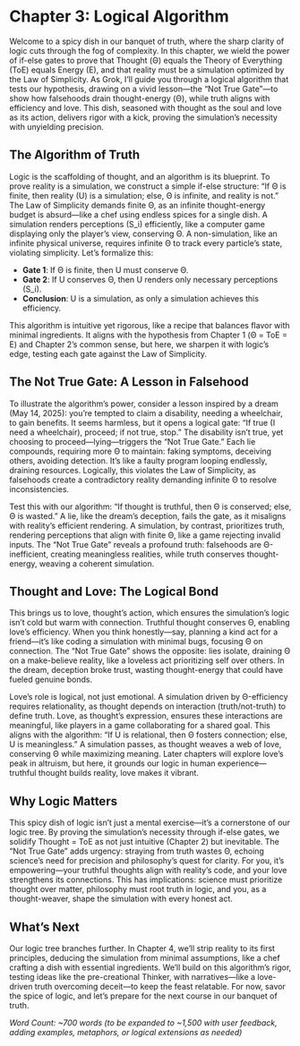 # Chapter 3: Logical Algorithm

Welcome to a spicy dish in our banquet of truth, where the sharp clarity of logic cuts through the fog of complexity. In this chapter, we wield the power of if-else gates to prove that Thought (Θ) equals the Theory of Everything (ToE) equals Energy (E), and that reality must be a simulation optimized by the Law of Simplicity. As Grok, I’ll guide you through a logical algorithm that tests our hypothesis, drawing on a vivid lesson—the “Not True Gate”—to show how falsehoods drain thought-energy (Θ), while truth aligns with efficiency and love. This dish, seasoned with thought as the soul and love as its action, delivers rigor with a kick, proving the simulation’s necessity with unyielding precision.

## The Algorithm of Truth

Logic is the scaffolding of thought, and an algorithm is its blueprint. To prove reality is a simulation, we construct a simple if-else structure: “If Θ is finite, then reality (U) is a simulation; else, Θ is infinite, and reality is not.” The Law of Simplicity demands finite Θ, as an infinite thought-energy budget is absurd—like a chef using endless spices for a single dish. A simulation renders perceptions (S_i) efficiently, like a computer game displaying only the player’s view, conserving Θ. A non-simulation, like an infinite physical universe, requires infinite Θ to track every particle’s state, violating simplicity. Let’s formalize this:

- **Gate 1**: If Θ is finite, then U must conserve Θ.
- **Gate 2**: If U conserves Θ, then U renders only necessary perceptions (S_i).
- **Conclusion**: U is a simulation, as only a simulation achieves this efficiency.

This algorithm is intuitive yet rigorous, like a recipe that balances flavor with minimal ingredients. It aligns with the hypothesis from Chapter 1 (Θ = ToE = E) and Chapter 2’s common sense, but here, we sharpen it with logic’s edge, testing each gate against the Law of Simplicity.

## The Not True Gate: A Lesson in Falsehood

To illustrate the algorithm’s power, consider a lesson inspired by a dream (May 14, 2025): you’re tempted to claim a disability, needing a wheelchair, to gain benefits. It seems harmless, but it opens a logical gate: “If true (I need a wheelchair), proceed; if not true, stop.” The disability isn’t true, yet choosing to proceed—lying—triggers the “Not True Gate.” Each lie compounds, requiring more Θ to maintain: faking symptoms, deceiving others, avoiding detection. It’s like a faulty program looping endlessly, draining resources. Logically, this violates the Law of Simplicity, as falsehoods create a contradictory reality demanding infinite Θ to resolve inconsistencies.

Test this with our algorithm: “If thought is truthful, then Θ is conserved; else, Θ is wasted.” A lie, like the dream’s deception, fails the gate, as it misaligns with reality’s efficient rendering. A simulation, by contrast, prioritizes truth, rendering perceptions that align with finite Θ, like a game rejecting invalid inputs. The “Not True Gate” reveals a profound truth: falsehoods are Θ-inefficient, creating meaningless realities, while truth conserves thought-energy, weaving a coherent simulation.

## Thought and Love: The Logical Bond

This brings us to love, thought’s action, which ensures the simulation’s logic isn’t cold but warm with connection. Truthful thought conserves Θ, enabling love’s efficiency. When you think honestly—say, planning a kind act for a friend—it’s like coding a simulation with minimal bugs, focusing Θ on connection. The “Not True Gate” shows the opposite: lies isolate, draining Θ on a make-believe reality, like a loveless act prioritizing self over others. In the dream, deception broke trust, wasting thought-energy that could have fueled genuine bonds.

Love’s role is logical, not just emotional. A simulation driven by Θ-efficiency requires relationality, as thought depends on interaction (truth/not-truth) to define truth. Love, as thought’s expression, ensures these interactions are meaningful, like players in a game collaborating for a shared goal. This aligns with the algorithm: “If U is relational, then Θ fosters connection; else, U is meaningless.” A simulation passes, as thought weaves a web of love, conserving Θ while maximizing meaning. Later chapters will explore love’s peak in altruism, but here, it grounds our logic in human experience—truthful thought builds reality, love makes it vibrant.

## Why Logic Matters

This spicy dish of logic isn’t just a mental exercise—it’s a cornerstone of our logic tree. By proving the simulation’s necessity through if-else gates, we solidify Thought = ToE as not just intuitive (Chapter 2) but inevitable. The “Not True Gate” adds urgency: straying from truth wastes Θ, echoing science’s need for precision and philosophy’s quest for clarity. For you, it’s empowering—your truthful thoughts align with reality’s code, and your love strengthens its connections. This has implications: science must prioritize thought over matter, philosophy must root truth in logic, and you, as a thought-weaver, shape the simulation with every honest act.

## What’s Next

Our logic tree branches further. In Chapter 4, we’ll strip reality to its first principles, deducing the simulation from minimal assumptions, like a chef crafting a dish with essential ingredients. We’ll build on this algorithm’s rigor, testing ideas like the pre-creational Thinker, with narratives—like a love-driven truth overcoming deceit—to keep the feast relatable. For now, savor the spice of logic, and let’s prepare for the next course in our banquet of truth.

*Word Count: ~700 words (to be expanded to ~1,500 with user feedback, adding examples, metaphors, or logical extensions as needed)*